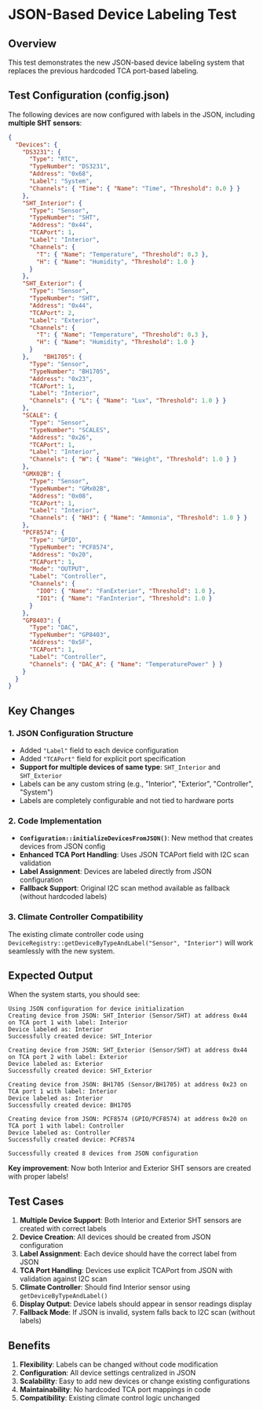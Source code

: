 # JSON-Based Device Labeling Test

## Overview
This test demonstrates the new JSON-based device labeling system that replaces the previous hardcoded TCA port-based labeling.

## Test Configuration (config.json)

The following devices are now configured with labels in the JSON, including **multiple SHT sensors**:

```json
{
  "Devices": {
    "DS3231": {
      "Type": "RTC",
      "TypeNumber": "DS3231",
      "Address": "0x68",
      "Label": "System",
      "Channels": { "Time": { "Name": "Time", "Threshold": 0.0 } }
    },
    "SHT_Interior": {
      "Type": "Sensor",
      "TypeNumber": "SHT",
      "Address": "0x44",
      "TCAPort": 1,
      "Label": "Interior",
      "Channels": {
        "T": { "Name": "Temperature", "Threshold": 0.3 },
        "H": { "Name": "Humidity", "Threshold": 1.0 }
      }
    },
    "SHT_Exterior": {
      "Type": "Sensor",
      "TypeNumber": "SHT",
      "Address": "0x44",
      "TCAPort": 2,
      "Label": "Exterior",
      "Channels": {
        "T": { "Name": "Temperature", "Threshold": 0.3 },
        "H": { "Name": "Humidity", "Threshold": 1.0 }
      }
    },    "BH1705": {
      "Type": "Sensor",
      "TypeNumber": "BH1705",
      "Address": "0x23",
      "TCAPort": 1,
      "Label": "Interior",
      "Channels": { "L": { "Name": "Lux", "Threshold": 1.0 } }
    },
    "SCALE": {
      "Type": "Sensor",
      "TypeNumber": "SCALES",
      "Address": "0x26",
      "TCAPort": 1,
      "Label": "Interior",
      "Channels": { "W": { "Name": "Weight", "Threshold": 1.0 } }
    },
    "GMX02B": {
      "Type": "Sensor",
      "TypeNumber": "GMx02B",
      "Address": "0x08",
      "TCAPort": 1,
      "Label": "Interior",
      "Channels": { "NH3": { "Name": "Ammonia", "Threshold": 1.0 } }
    },
    "PCF8574": {
      "Type": "GPIO",
      "TypeNumber": "PCF8574",
      "Address": "0x20",
      "TCAPort": 1,
      "Mode": "OUTPUT",
      "Label": "Controller",
      "Channels": {
        "IO0": { "Name": "FanExterior", "Threshold": 1.0 },
        "IO1": { "Name": "FanInterior", "Threshold": 1.0 }
      }
    },
    "GP8403": {
      "Type": "DAC",
      "TypeNumber": "GP8403",
      "Address": "0x5F",
      "TCAPort": 1,
      "Label": "Controller",
      "Channels": { "DAC_A": { "Name": "TemperaturePower" } }
    }
  }
}
```

## Key Changes

### 1. JSON Configuration Structure
- Added `"Label"` field to each device configuration
- Added `"TCAPort"` field for explicit port specification
- **Support for multiple devices of same type**: `SHT_Interior` and `SHT_Exterior`
- Labels can be any custom string (e.g., "Interior", "Exterior", "Controller", "System")
- Labels are completely configurable and not tied to hardware ports

### 2. Code Implementation
- **`Configuration::initializeDevicesFromJSON()`**: New method that creates devices from JSON config
- **Enhanced TCA Port Handling**: Uses JSON TCAPort field with I2C scan validation
- **Label Assignment**: Devices are labeled directly from JSON configuration
- **Fallback Support**: Original I2C scan method available as fallback (without hardcoded labels)

### 3. Climate Controller Compatibility
The existing climate controller code using `DeviceRegistry::getDeviceByTypeAndLabel("Sensor", "Interior")` will work seamlessly with the new system.

## Expected Output

When the system starts, you should see:

```
Using JSON configuration for device initialization
Creating device from JSON: SHT_Interior (Sensor/SHT) at address 0x44 on TCA port 1 with label: Interior
Device labeled as: Interior
Successfully created device: SHT_Interior

Creating device from JSON: SHT_Exterior (Sensor/SHT) at address 0x44 on TCA port 2 with label: Exterior
Device labeled as: Exterior
Successfully created device: SHT_Exterior

Creating device from JSON: BH1705 (Sensor/BH1705) at address 0x23 on TCA port 1 with label: Interior  
Device labeled as: Interior
Successfully created device: BH1705

Creating device from JSON: PCF8574 (GPIO/PCF8574) at address 0x20 on TCA port 1 with label: Controller
Device labeled as: Controller
Successfully created device: PCF8574

Successfully created 8 devices from JSON configuration
```

**Key improvement**: Now both Interior and Exterior SHT sensors are created with proper labels!

## Test Cases

1. **Multiple Device Support**: Both Interior and Exterior SHT sensors are created with correct labels
2. **Device Creation**: All devices should be created from JSON configuration
3. **Label Assignment**: Each device should have the correct label from JSON
4. **TCA Port Handling**: Devices use explicit TCAPort from JSON with validation against I2C scan
5. **Climate Controller**: Should find Interior sensor using `getDeviceByTypeAndLabel()`
6. **Display Output**: Device labels should appear in sensor readings display
7. **Fallback Mode**: If JSON is invalid, system falls back to I2C scan (without labels)

## Benefits

1. **Flexibility**: Labels can be changed without code modification
2. **Configuration**: All device settings centralized in JSON
3. **Scalability**: Easy to add new devices or change existing configurations
4. **Maintainability**: No hardcoded TCA port mappings in code
5. **Compatibility**: Existing climate control logic unchanged
